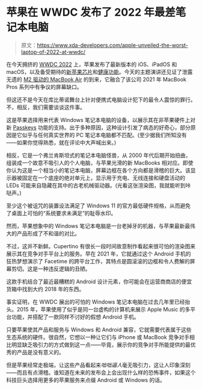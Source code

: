 # 苹果在 WWDC 发布了 2022 年最差笔记本电脑

> 原文：<https://www.xda-developers.com/apple-unveiled-the-worst-laptop-of-2022-at-wwdc/>

在今天拥挤的 [WWDC 2022](https://www.xda-developers.com/tag/wwdc-2022/) 上，苹果发布了最新版本的 iOS、iPadOS 和 macOS，以及备受期待的[新苹果芯片](https://www.xda-developers.com/apple-m2-launch/)和[健康功能](https://www.xda-developers.com/fitness-app-ios-16-preload-workout-features/)。今天的主题演讲还见证了泄露无遗的 [M2 驱动的 MacBook Air](https://www.xda-developers.com/m2-macbook-air-announced/) 的到来，它融合了该公司 2021 年 MacBook Pros 系列中有争议的屏幕缺口。

但这还不是今天在库比蒂诺舞台上针对便携式电脑设计犯下的最令人震惊的罪行。不，相反，我们需要谈谈这件事。

这是苹果选择用来代表 Windows 笔记本电脑的设备，以展示其在非苹果硬件上对新 [Passkeys](https://www.xda-developers.com/safari-shared-tab-groups-passkeys/) 功能的支持。出于多种原因，这种设计引发了病态的好奇心，部分原因是它似乎与任何真实世界的 PC 笔记本电脑都不匹配。(至少据我们所知没有——如果你觉得熟悉，就在评论中大声喊出来。)

相反，它是一个弗兰肯斯坦式的笔记本电脑怪兽，从 2000 年代后期开始扭曲，组装成一个故意不吸引人的个人电脑，与苹果光滑的新 MacBooks 相对应。即使你认为这是一个相当小的笔记本电脑，屏幕边框在各个方向都是滑稽的巨大。该显示器被固定在一个底座的绝对单元上，显示用于充电、无线连接和硬盘活动的 LEDs 可能来自隐藏在其中的古老机械驱动器。(光看这张渲染图，我就能听到咔哒声。)

至少这个被诅咒的装置设法满足了 Windows 11 的官方最低硬件规格，从而避免了桌面上可怕的“系统要求未满足”的耻辱水印。

然而，苹果想象中的 Windows 笔记本电脑是一台老掉牙的机器，与苹果最新最伟大的产品形成了不和谐的对比。

不过，这并不新鲜。Cupertino 有很长一段时间故意制作看起来很可怕的渲染图来展示其在竞争对手平台上的服务。早在 2021 年，它就通过这个 Android 手机的狂热梦想演示了 Facetime 的跨平台工作，其特点是圆滚滚的边框和令人费解的屏幕剪切。这是一种违反逻辑的丑陋。

这款手机结合了最近最糟糕的 Android 设计元素，你可能会在运营商商店的便宜货箱中找到大约 2018 年的东西。

事实证明，在 WWDC 展出的可怕的 Windows 笔记本电脑在过去几年里已经抬头。2015 年，苹果使用了似乎是同一台虚构的计算机来展示 Apple Music 的多平台功能，并搭配了一款同样不讨好的假想 Android 手机。

只要苹果使其产品和服务与 Windows 和 Android 兼容，它就需要代表属于这些生态系统的硬件。很自然，它想以一种让它们与 iPhone 或 MacBook 竞争对手相比明显缺乏吸引力的方式做到这一点——毕竟，展示你的竞争对手所能提供的最优秀的产品是没有意义的。

但是苹果经常走极端，让这些产品看起来*咄咄逼人*毫无吸引力，这让人印象深刻——而且有点滑稽。谁知道在未来的发布会上会出现什么样的恐怖事件，如果这个科技巨头选择用更多的苹果服务来点缀 Android 或 Windows 的话。